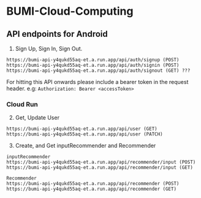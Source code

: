 # BUMI-Cloud-Computing

## API endpoints for Android

1. Sign Up, Sign In, Sign Out.

```
https://bumi-api-y4qukd55aq-et.a.run.app/api/auth/signup (POST)
https://bumi-api-y4qukd55aq-et.a.run.app/api/auth/signin (POST)
https://bumi-api-y4qukd55aq-et.a.run.app/api/auth/signout (GET) ???
```

For hitting this API onwards please include a bearer token in the request header.
e.g: `Authorization: Bearer <accessToken>`

### Cloud Run

2. Get, Update User

```
https://bumi-api-y4qukd55aq-et.a.run.app/api/user (GET)
https://bumi-api-y4qukd55aq-et.a.run.app/api/user (PATCH)
```

3. Create, and Get inputRecommender and Recommender

```
inputRecommender
https://bumi-api-y4qukd55aq-et.a.run.app/api/recommender/input (POST)
https://bumi-api-y4qukd55aq-et.a.run.app/api/recommender/input (GET)

Recommender
https://bumi-api-y4qukd55aq-et.a.run.app/api/recommender (POST)
https://bumi-api-y4qukd55aq-et.a.run.app/api/recommender (GET)
```
